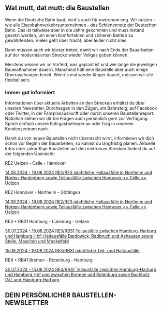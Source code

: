 Wat mutt, dat mutt: die Baustellen
----------

Wenn die Deutsche Bahn baut, wird's auch für *metronom* eng.
Wir nutzen - wie alle Eisenbahnverkehrsunternehmen - das Schienennetz der Deutschen Bahn. Das ist teilweise aber in die Jahre gekommen und muss instand gesetzt werden, um einen komfortablen und sicheren Betrieb zu gewährleisten. Vieles geht über Nacht, aber leider nicht alles.

Dann müssen auch wir kürzer treten, damit wir nach Ende der Bauarbeiten auf der modernisierten Strecke wieder Vollgas geben können.

Meistens wissen wir im Vorfeld, was geplant ist und wie lange die jeweiligen Baumaßnahmen dauern. Manchmal hält eine Baustelle aber auch einige Überraschungen bereit. Wenn´s mal wieder länger dauert, müssen wir alle flexibel sein.

### Immer gut informiert ###

Informationen über aktuelle Arbeiten an den Strecken erhältst du über unseren Newsletter, Durchsagen in den Zügen, am Bahnsteig, auf Facebook oder Twitter, in der Fahrplanauskunft oder durch unseren Baustellenreport. Natürlich stehen wir dir bei Fragen auch persönlich gern zur Verfügung. Sprich einfach unsere Fahrgastbetreuer an oder frag in unserem Kundenzentrum nach.

Damit du von neuen Baustellen nicht überrascht wirst, informieren wir dich schon vor Beginn der Bauarbeiten, so kannst du langfristig planen. Aktuelle Infos über zukünftige Baustellen auf den *metronom* Strecken findest du auf der folgenden Übersicht:

RE2 Uelzen - Celle - Hannover

[14.08.2024 - 18.08.2024 RE2/RE3 nächtliche Haltausfälle in Northeim und Nörten-Hardenberg sowie Teilausfälle zwischen Hannover \<\> Celle \<\> Uelzen](https://www.der-metronom.de/baustellen/re2-re3-naechtliche-haltausfaelle-in-northeim-und-noerten-hardenberg-sowie-teilausfaelle-zwischen-hannover-celle-uelzen/)

RE2 Hannover - Northeim - Göttingen

[14.08.2024 - 18.08.2024 RE2/RE3 nächtliche Haltausfälle in Northeim und Nörten-Hardenberg sowie Teilausfälle zwischen Hannover \<\> Celle \<\> Uelzen](https://www.der-metronom.de/baustellen/re2-re3-naechtliche-haltausfaelle-in-northeim-und-noerten-hardenberg-sowie-teilausfaelle-zwischen-hannover-celle-uelzen/)

RE3 + RB31 Hamburg - Lüneburg - Uelzen

[30.07.2024 - 15.08.2024 RE3/RB31 Teilausfälle zwischen Hamburg-Harburg und Hamburg Hbf; Haltausfälle Bardowick, Radbruch und Ashausen sowie Stelle, Maschen und Meckelfeld](https://www.der-metronom.de/baustellen/re3-rb31-teilausfaelle-zwischen-hamburg-harburg-und-hamburg-hbf-haltausfaelle-bardowick-radbruch-und-ashausen-sowie-stelle-maschen-und-meckelfeld/)

[15.08.2024 - 19.08.2024 RE3/RB31 nächtliche Teil- und Haltausfälle](https://www.der-metronom.de/baustellen/re3-rb31-naechtliche-teil-und-haltausfaelle/)

RE4 + RB41 Bremen - Rotenburg - Hamburg

[30.07.2024 - 15.08.2024 RE4/RB41 Teilausfälle zwischen Hamburg-Harburg und Hamburg Hbf und zwischen Bremen und Rotenburg sowie Buchholz (N.) und Hamburg-Harburg](https://www.der-metronom.de/baustellen/re4-rb41-teilausfaelle-zwischen-hamburg-harburg-und-hamburg-hbf-und-zwischen-bremen-und-rotenburg-sowie-buchholz-n-und-hamburg-harburg/)

DEIN PERSÖNLICHER BAUSTELLEN-NEWSLETTER
----------
